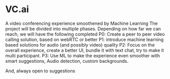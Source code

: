 # VC.ai
A video conferencing experience smoothened by Machine Learning
The project will be divided into multiple phases. Depending on how far we can reach, we will have the following completed
P0: Create a peer to peer video calling solution, based on webRTC or better
P1: introduce machine learning based solutions for audio (and possibly video) quality
P2: Focus on the overall experience, create a better UI, bundle it with text chat, try to make it multi participant.
P3: Use ML to make the experience even smoother with smart suggestions, Audio detection, custom backgrounds.

And, always open to suggestions
